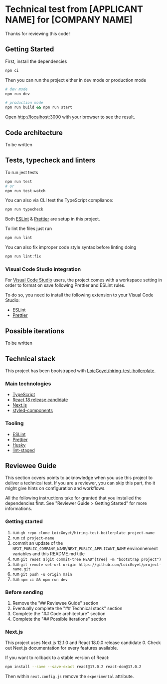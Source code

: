 # Technical test from [APPLICANT NAME] for [COMPANY NAME]

Thanks for reviewing this code!

## Getting Started

First, install the dependencies

```bash
npm ci
```

Then you can run the project either in dev mode or production mode

```bash
# dev mode
npm run dev

# production mode
npm run build && npm run start
```
Open [http://localhost:3000](http://localhost:3000) with your browser to see the result.





## Code architecture

To be written

## Tests, typecheck and linters

To run jest tests

```bash
npm run test
# or
npm run test:watch
```

You can also via CLI test the TypeScript compliance:

```bash
npm run typecheck
```

Both [ESLint](https://eslint.org/) & [Prettier](https://prettier.io/) are setup in this project.

To lint the files just run

```bash
npm run lint
```

You can also fix improper code style syntax before linting doing

```bash
npm run lint:fix
```

### Visual Code Studio integration
For [Visual Code Studio](https://code.visualstudio.com/) users, the project comes with a workspace setting in order to format on save following Prettier and ESLint rules.

To do so, you need to install the following extension to your Visual Code Studio:
* [ESLint](https://marketplace.visualstudio.com/items?itemName=dbaeumer.vscode-eslint)
* [Prettier](https://marketplace.visualstudio.com/items?itemName=esbenp.prettier-vscode)



## Possible iterations

To be written

## Technical stack
This project has been bootstraped with [LoicGoyet/hiring-test-boilerplate](https://github.com/LoicGoyet/hiring-test-boilerplate).

### Main technologies
* [TypeScript](https://www.typescriptlang.org/)
* [React 18 release candidate](https://reactjs.org/blog/2021/12/17/react-conf-2021-recap.html)
* [Next.js](https://nextjs.org/)
* [styled-components](https://styled-components.com/)

### Tooling
* [ESLint](https://eslint.org/)
* [Prettier](https://prettier.io/)
* [Husky](https://typicode.github.io/husky/#/)
* [lint-staged](https://github.com/okonet/lint-staged)


## Reviewee Guide
This section covers points to acknowledge when you use this project to deliver a technical test. If you are a reviewer, you can skip this part, tho it might give hints on configuration and workflows.

All the following instructions take for granted that you installed the dependencies first. See "Reviewer Guide > Getting Started" for more informations.

### Getting started

1. run `gh repo clone LoicGoyet/hiring-test-boilerplate project-name`
2. run `cd project-name`
3. commit an update of the `NEXT_PUBLIC_COMPANY_NAME`/`NEXT_PUBLIC_APPLICANT_NAME` environnement variables and this README.md title
4. run `git reset $(git commit-tree HEAD^{tree} -m "bootstrap project")`
5. run `git remote set-url origin https://github.com/LoicGoyet/project-name.git`
6. run `git push -u origin main`
7. run `npm ci && npm run dev`

### Before sending
1. Remove the "## Reviewee Guide" section
2. Eventually complete the "## Technical stack" section
3. Complete the "## Code architecture" section
4. Complete the "## Possible iterations" section

### Next.js
This project uses Next.js 12.1.0 and React 18.0.0 release candidate 0. Check out Next.js documentation for every features available. 

If you want to rollback to a stable version of React:

```bash
npm install --save --save-exact react@17.0.2 react-dom@17.0.2
```

Then within `next.config.js` remove the `experimental` attribute.

